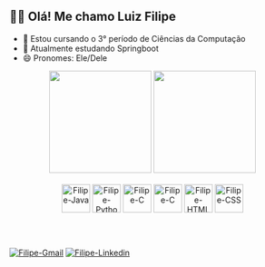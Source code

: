 ## 👋🏼 Olá! Me chamo Luiz Filipe 
- 🔭 Estou cursando o 3° período de Ciências da Computação
- 🌱 Atualmente estudando Springboot
- 😄 Pronomes: Ele/Dele

<div align=center>
  <img height="180em" src="https://github-readme-stats.vercel.app/api?username=luizfiliperm&count_private=true&show_icons=true&theme=github_dark" />
  <img height="180em"src="https://github-readme-stats.vercel.app/api/top-langs/?username=luizfiliperm&layout=compact&hide=hack&show_icons=true&theme=github_dark" />
</div>

<div align=center><br>
  <img align="center" alt="Filipe-Java" height="50" width="50" src="https://cdn.jsdelivr.net/gh/devicons/devicon/icons/java/java-original.svg">
  <img align="center" alt="Filipe-Python" height="50" width="50" src="https://cdn.jsdelivr.net/gh/devicons/devicon/icons/python/python-original.svg">
  <img align="center" alt="Filipe-C" height="50" width="50" src="https://cdn.jsdelivr.net/gh/devicons/devicon/icons/c/c-original.svg">
  <img align="center" alt="Filipe-C" height="50" width="50" src="https://cdn.jsdelivr.net/gh/devicons/devicon/icons/mysql/mysql-original.svg">
  <img align="center" alt="Filipe-HTML" height="50" width="50" src="https://cdn.jsdelivr.net/gh/devicons/devicon/icons/html5/html5-original.svg">
  <img align="center" alt="Filipe-CSS" height="50" width="50" src="https://cdn.jsdelivr.net/gh/devicons/devicon/icons/css3/css3-original.svg">
</div>

##
<div style="display: inline_block" ><br>

  <a href = "mailto:luizfilipemr17@gmail.com"><img align="center" alt="Filipe-Gmail" src="https://img.shields.io/badge/Gmail-D14836?style=for-the-badge&logo=gmail&logoColor=white"></a>
  <a href="https://www.linkedin.com/in/luiz-filipe-293865206/" target="_blank"><img align="center" alt="Filipe-Linkedin" src="https://img.shields.io/badge/-LinkedIn-%230077B5?style=for-the-badge&logo=linkedin&logoColor=white" target="_blank"></a> 
  
</div>
